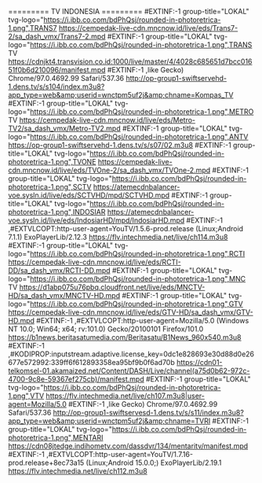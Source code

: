 ========= TV INDONESIA =========
#EXTINF:-1 group-title="LOKAL" tvg-logo="https://i.ibb.co.com/bdPhQsj/rounded-in-photoretrica-1.png",TRANS7
https://cempedak-live-cdn.mncnow.id/live/eds/Trans7-2/sa_dash_vmx/Trans7-2.mpd
#EXTINF:-1 group-title="LOKAL" tvg-logo="https://i.ibb.co.com/bdPhQsj/rounded-in-photoretrica-1.png",TRANS TV
https://cdnjkt4.transvision.co.id:1000/live/master/4/4028c685651d7bcc01651f0b6d210096/manifest.mpd
#EXTINF:-1 ,like Gecko) Chrome/97.0.4692.99 Safari/537.36
http://op-group1-swiftservehd-1.dens.tv/s/s104/index.m3u8?app_type=web&amp;userid=wnctpm5uf2j&amp;chname=Kompas_TV
#EXTINF:-1 group-title="LOKAL" tvg-logo="https://i.ibb.co.com/bdPhQsj/rounded-in-photoretrica-1.png",METRO TV
https://cempedak-live-cdn.mncnow.id/live/eds/Metro-TV2/sa_dash_vmx/Metro-TV2.mpd
#EXTINF:-1 group-title="LOKAL" tvg-logo="https://i.ibb.co.com/bdPhQsj/rounded-in-photoretrica-1.png",ANTV
https://op-group1-swiftservehd-1.dens.tv/s/s07/02.m3u8
#EXTINF:-1 group-title="LOKAL" tvg-logo="https://i.ibb.co.com/bdPhQsj/rounded-in-photoretrica-1.png",TVONE
https://cempedak-live-cdn.mncnow.id/live/eds/TVOne-2/sa_dash_vmx/TVOne-2.mpd
#EXTINF:-1 group-title="LOKAL" tvg-logo="https://i.ibb.co.com/bdPhQsj/rounded-in-photoretrica-1.png",SCTV
https://atemecdnbalancer-voe.sysln.id/live/eds/SCTVHD/mpd/SCTVHD.mpd
#EXTINF:-1 group-title="LOKAL" tvg-logo="https://i.ibb.co.com/bdPhQsj/rounded-in-photoretrica-1.png",INDOSIAR
https://atemecdnbalancer-voe.sysln.id/live/eds/IndosiarHD/mpd/IndosiarHD.mpd
#EXTINF:-1 ,#EXTVLCOPT:http-user-agent=YouTV/1.5.6-prod.release (Linux;Android 7.1.1) ExoPlayerLib/2.12.3
https://flv.intechmedia.net/live/ch114.m3u8
#EXTINF:-1 group-title="LOKAL" tvg-logo="https://i.ibb.co.com/bdPhQsj/rounded-in-photoretrica-1.png",RCTI
https://cempedak-live-cdn.mncnow.id/live/eds/RCTI-DD/sa_dash_vmx/RCTI-DD.mpd
#EXTINF:-1 group-title="LOKAL" tvg-logo="https://i.ibb.co.com/bdPhQsj/rounded-in-photoretrica-1.png",MNC TV
https://d1abp075u76pbq.cloudfront.net/live/eds/MNCTV-HD/sa_dash_vmx/MNCTV-HD.mpd
#EXTINF:-1 group-title="LOKAL" tvg-logo="https://i.ibb.co.com/bdPhQsj/rounded-in-photoretrica-1.png",GTV
https://cempedak-live-cdn.mncnow.id/live/eds/GTV-HD/sa_dash_vmx/GTV-HD.mpd
#EXTINF:-1 ,#EXTVLCOPT:http-user-agent=Mozilla/5.0 (Windows NT 10.0; Win64; x64; rv:101.0) Gecko/20100101 Firefox/101.0
https://b1news.beritasatumedia.com/Beritasatu/B1News_960x540.m3u8
#EXTINF:-1 ,#KODIPROP:inputstream.adaptive.license_key=0dc1e828693e30d88d0e26677e572992:339ff6f612893358ea95bf9b0f6ad70b
https://cdn01-telkomsel-01.akamaized.net/Content/DASH/Live/channel(a75d0b62-972c-4700-9c8e-59367ef275cb)/manifest.mpd
#EXTINF:-1 group-title="LOKAL" tvg-logo="https://i.ibb.co.com/bdPhQsj/rounded-in-photoretrica-1.png",VTV
https://flv.intechmedia.net/live/ch107.m3u8|user-agent=Mozilla/5.0
#EXTINF:-1 ,like Gecko) Chrome/97.0.4692.99 Safari/537.36
http://op-group1-swiftservesd-1.dens.tv/s/s11/index.m3u8?app_type=web&amp;userid=wnctpm5uf2j&amp;chname=TVRI
#EXTINF:-1 group-title="LOKAL" tvg-logo="https://i.ibb.co.com/bdPhQsj/rounded-in-photoretrica-1.png",MENTARI
https://cdn08jtedge.indihometv.com/dassdvr/134/mentaritv/manifest.mpd
#EXTINF:-1 ,#EXTVLCOPT:http-user-agent=YouTV/1.7.16-prod.release+8ec73a15 (Linux;Android 15.0.0;) ExoPlayerLib/2.19.1
https://flv.intechmedia.net/live/ch112.m3u8


